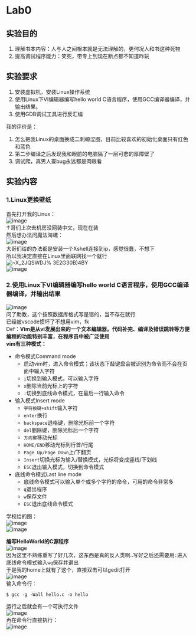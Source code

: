 # Lab0
## 实验目的
1. 理解书本内容：人与人之间根本就是无法理解的，更何况人和书这种死物
2. 提高调试程序能力：笑死，带专上到现在断点都不知道咋玩

## 实验要求
1. 安装虚拟机，安装Linux操作系统
2. 使用Linux下VI编辑器编写hello world C语言程序，使用GCC编译器编译，并输出结果。
3. 使用GDB调试工具进行反汇编

我的评价是：
1. 怎么把我Linux的桌面换成二刺螈涩图，目前比较喜欢的初始化桌面只有红色和蓝色
2. 第二步编译之后发现我和眼前的电脑隔了一层可悲的厚障壁了
3. 调试爬，真男人查bug永远都是肉眼看
## 实验内容
### 1.Linux更换壁纸
首先打开我的Linux：  
![image](https://user-images.githubusercontent.com/77609544/141062213-35417188-a294-4291-bcb6-9d5257e1f46b.png)  
↑哥们上次去机房没网装中文，现在在装  
然后想办法问魔法海螺：  
![image](https://user-images.githubusercontent.com/77609544/141062334-c302c392-5e00-469b-bd60-9c4c145d0839.png)  
大哥们给的办法都是安装一个Xshell连接到ip，感觉很蠢，不想下  
所以我决定直接在Linux里面联网找一个就行  
![~X_2JQSWDJ% 3E2G30B)4BY](https://user-images.githubusercontent.com/77609544/141068321-ec884045-c5be-41e0-ac02-06282b2ebbd1.jpg)  
![image](https://user-images.githubusercontent.com/77609544/141068462-6191908e-221f-4d9c-a1ee-7be44c6e8b32.png)
### 2.使用Linux下VI编辑器编写hello world C语言程序，使用GCC编译器编译，并输出结果
![image](https://user-images.githubusercontent.com/77609544/141068628-6cf5e959-7b88-4f8b-bcd4-22a33435dd83.png)  
问了助教，这个按照数据库格式写是错的，当不存在就行  
已经被vscode惯坏了不想用vim，fk  
Def：**Vim是从vi发展出来的⼀个⽂本编辑器。代码补完、编译及错误跳转等⽅便编程的功能特别丰富，在程序员中被⼴泛使⽤**    
**vim有三种模式：**  
* 命令模式Command mode
    * 启动vim时，进入命令模式；该状态下敲键盘会被识别为命令而不会在页面中输入字符
    * `i`切换到输入模式，可以输入字符
    * `x`删除当前光标上的字符
    * `:`切换到底线命令模式，在最后一行输入命令
* 输入模式Insert mode
    * `字符按键+shift`输入字符
    * `enter`换行
    * `backspace`退格键，删除光标前⼀个字符
    * `del`删除键，删除光标后⼀个字符
    * `方向键`移动光标
    * `HOME/END`移动光标到⾏⾸/⾏尾
    * `Page Up/Page Down`上/下翻⻚
    * `Insert`切换光标为输⼊/替换模式，光标将变成竖线/下划线
    * `ESC`退出输⼊模式，切换到命令模式
* 底线命令模式Last line mode
    * 底线命令模式可以输⼊单个或多个字符的命令，可⽤的命令⾮常多
    * `q`退出程序
    * `w`保存文件
    * `ESC`退出底线命令模式

学校给的图：  
![image](https://user-images.githubusercontent.com/77609544/141071419-e99876bb-9ef9-4d7a-a12d-7a0c3e29080e.png)  
![image](https://user-images.githubusercontent.com/77609544/141071472-cc17e4bb-6ba8-4e0f-8b03-13bcd86e8fe8.png)  

**编写HelloWorld的C源程序**  
![image](https://user-images.githubusercontent.com/77609544/141072206-4af57452-6b09-4cf6-9721-364e0221c7b9.png)  
因为这里不熟练重写了好几次，这东西是真的反人类啊..写好之后还需要用`:`进入底线命令模式输入`wq`保存并退出  
于是我的home上就有了这个，直接双击可以gedit打开   
![image](https://user-images.githubusercontent.com/77609544/141072506-06bd9ddb-5ee8-47bc-8a76-514ff260f157.png)  
输入命令行：  
```linux
$ gcc -g -Wall hello.c -o hello
```
运行之后就会有一个可执行文件  
![image](https://user-images.githubusercontent.com/77609544/141073177-5a6e4896-8ddb-4cac-b86e-03d2d252bf00.png)  
再在命令行直接执行：  
![image](https://user-images.githubusercontent.com/77609544/141073254-f8472f10-6574-40d4-a3bd-3a41c4f10496.png)  






